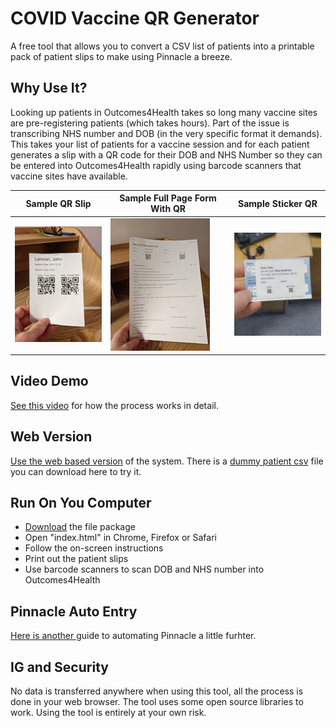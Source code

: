 
# COVID Vaccine QR Generator
A free tool that allows you to convert a CSV list of patients into a printable pack of patient slips to make using Pinnacle a breeze.

## Why Use It?
Looking up patients in Outcomes4Health takes so long many vaccine sites are pre-registering patients (which takes hours). Part of the issue is transcribing NHS number and DOB (in the very specific format it demands). This takes your list of patients for a vaccine session and for each patient generates a slip with a QR code for their DOB and NHS Number so they can be entered into Outcomes4Health rapidly using barcode scanners that vaccine sites have available. 

| Sample QR Slip  | Sample Full Page Form With QR | Sample Sticker QR |
| ------------- | ------------- | ------------- |
| ![](https://github.com/DrMikeyS/COVIDVaccinePatientSlips/raw/main/img/demo.jpg?raw=true)   | ![](https://github.com/DrMikeyS/COVIDVaccinePatientSlips/raw/main/img/demo_full1.jpg?raw=true)  | ![](https://github.com/DrMikeyS/COVIDVaccinePatientSlips/raw/main/img/demo_sticker.jpg?raw=true)  |


## Video Demo
[See this video](https://www.youtube.com/watch?v=pA-5K7eZB7Q) for how the process works in detail. 

##  Web Version

[Use the web based version](https://durhamstudenthealth.co.uk/qr) of the system. There is a [dummy patient csv](https://raw.githubusercontent.com/DrMikeyS/COVIDVaccinePatientSlips/main/dummy-patient-list.csv) file you can download here to try it.

## Run On You Computer

 - [Download](https://github.com/DrMikeyS/COVIDVaccinePatientSlips/archive/main.zip) the file package
 - Open "index.html" in Chrome, Firefox or Safari 
 - Follow the on-screen instructions
 - Print out the patient slips
 - Use barcode scanners to scan DOB and NHS number into Outcomes4Health

## Pinnacle Auto Entry

[Here is another ](PINNACLE-AUTOENTRY.md) guide to automating Pinnacle a little furhter.

## IG and Security
No data is transferred anywhere when using this tool, all the process is done in your web browser. The tool uses some open source libraries to work. Using the tool is entirely at your own risk.
